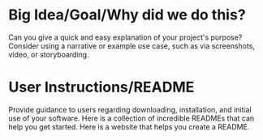# Big Idea/Goal/Why did we do this?

Can you give a quick and easy explanation of your project's purpose? Consider using a narrative or example use case, such as via screenshots, video, or storyboarding.

# User Instructions/README

Provide guidance to users regarding downloading, installation, and initial use of your software. Here is a collection of incredible READMEs that can help you get started. Here is a website that helps you create a README.

